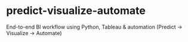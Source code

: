 # predict-visualize-automate
End-to-end BI workflow using Python, Tableau &amp; automation (Predict → Visualize → Automate)
